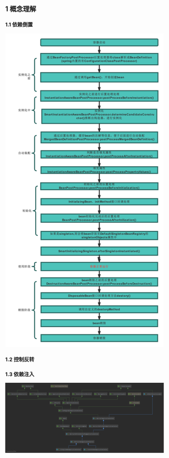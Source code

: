 ## 1 概念理解

### 1.1 依赖倒置

<img src="../../插图/20190911111532339.png"/>

### 1.2 控制反转



### 1.3 依赖注入

<img src="../..\插图\Spring源码\ApplicationContext.png"/>
